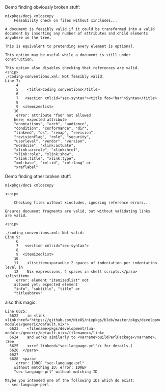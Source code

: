 

Demo finding obviously broken stuff:

    nixpkgs/doc$ xmloscopy
        Feasability check on files without xincludes...

    A document is feasibly valid if it could be transformed into a valid
    document by inserting any number of attributes and child elements
    anywhere in the tree.

    This is equivalent to pretending every element is optional.

    This option may be useful while a document is still under
    construction.

    This option also disables checking that references are valid.
    <snip>
    ./coding-conventions.xml: Not feasibly valid:
    Line 7:
         4
         5	  <title>Coding conventions</title>
         6
         7	 <section xml:id="sec-syntax"><title foo="bar">Syntax</title>
         8
         9	<itemizedlist>
        10
         error: attribute "foo" not allowed
        here; expected attribute
        "annotations", "arch", "audience",
        "condition", "conformance", "dir",
        "linkend", "os", "remap", "revision",
        "revisionflag", "role", "security",
        "userlevel", "vendor", "version",
        "wordsize", "xlink:actuate",
        "xlink:arcrole", "xlink:href",
        "xlink:role", "xlink:show",
        "xlink:title", "xlink:type",
        "xml:base", "xml:id", "xml:lang" or
        "xreflabel"

Demo finding other broken stuff:

    nixpkgs/doc$ xmloscopy

    <snip>

        Checking files without xincludes, ignoring reference errors...

    Ensures document fragments are valid, but without validating links
    are valid.

    <snip>

    ./coding-conventions.xml: Not valid:
    Line 9:
         6
         7	 <section xml:id="sec-syntax">
         8
         9	<itemizedlist>
        10
        11	  <listitem><para>Use 2 spaces of indentation per indentation level in
        12	  Nix expressions, 4 spaces in shell scripts.</para></listitem>
         error: element "itemizedlist" not
        allowed yet; expected element
        "info", "subtitle", "title" or
        "titleabbrev"

also this magic:

    Line 6625:
      6622	  in <link xlink:href="https://github.com/NixOS/nixpkgs/blob/master/pkgs/development/lua-modules/generic/default.nix">
      6623	  <filename>pkgs/development/lua-modules/generic/default.nix</filename></link>
      6624	  and works similarly to <varname>buildPerlPackage</varname>. (See
      6625	  <xref linkend="sec-language-prl"/> for details.)
      6626	</para>
      6627
      6628	<para>
         error: IDREF "sec-language-prl"
        without matching ID; error: IDREF
        "sec-language-prl" without matching ID

    Maybe you intended one of the following IDs which do exist:
     - sec-language-perl
